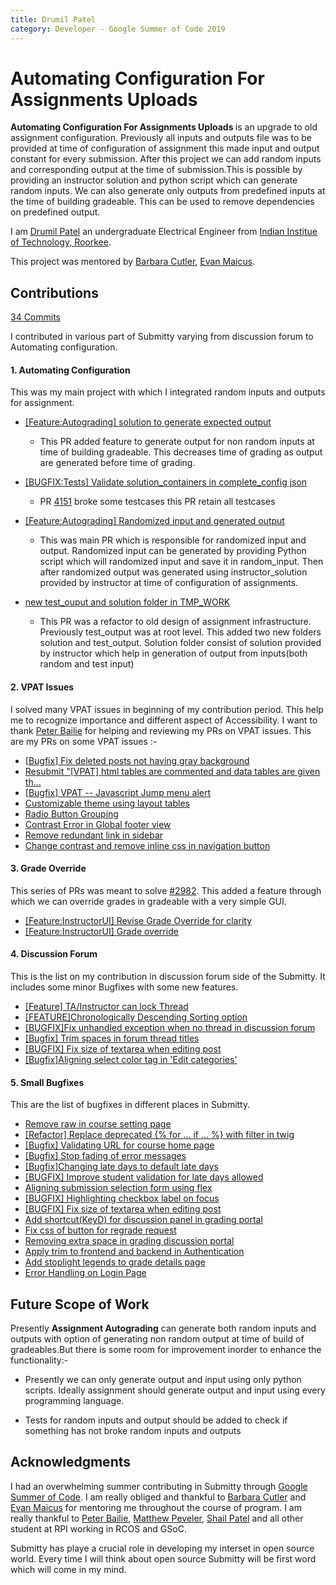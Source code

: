 ```yaml
---
title: Drumil Patel
category: Developer - Google Summer of Code 2019
---
```


# Automating Configuration For Assignments Uploads

<b> Automating Configuration For Assignments Uploads </b> is an upgrade to old assignment configuration. Previously all inputs and outputs file was to be provided at time of configuration of assignment this made input and output constant for every submission.
After this project we can add random inputs and corresponding output at the time of submission.This is possible by providing an instructor solution and python script which can generate random inputs. We can also generate only outputs from predefined inputs at the time of building gradeable. This can be used to remove dependencies on predefined output.

I am [Drumil Patel](https://github.com/drumilpatel2000) an undergraduate Electrical Engineer from [Indian Institue of Technology, Roorkee](https://www.iitr.ac.in).

This project was mentored by [Barbara Cutler](https://github.com/bmcutler), [Evan Maicus](https://github.com/emaicus).

## Contributions
[34 Commits](https://github.com/Submitty/Submitty/commits?author=drumilpatel2000)

I contributed in various part of Submitty varying from discussion forum to Automating configuration.

#### 1. Automating Configuration

This was my main project with which I integrated random inputs and outputs for assignment.

- [[Feature:Autograding] solution to generate expected output ](https://github.com/Submitty/Submitty/pull/4335)
  * This PR added feature to generate output for non random inputs at time of building gradeable. This decreases time of grading as output are generated before time of grading.   
- [[BUGFIX:Tests] Validate solution_containers in complete_config json](https://github.com/Submitty/Submitty/pull/4280)
  * PR [4151](https://github.com/Submitty/Submitty/pull/4151)  broke some testcases this PR retain all testcases 
- [[Feature:Autograding] Randomized input and generated output](https://github.com/Submitty/Submitty/pull/3882)
  * This was main PR which is responsible for randomized input and output. Randomized input can be generated by providing Python script which will randomized input and save it in random_input. Then after randomized output was generated using instructor_solution provided by instructor at time of configuration of assignments.  
- [new test_ouput and solution folder in TMP_WORK](https://github.com/Submitty/Submitty/pull/3744)

  * This PR was a refactor to old design of assignment infrastructure. Previously test_output was at root level. This added two new folders solution and test_output. Solution folder consist of solution provided by instructor which help in generation of output from inputs(both random and test input)

#### 2. VPAT Issues

I solved many VPAT issues in beginning of my contribution period. This help me to recognize importance and different aspect of Accessibility.  I want to thank [Peter Bailie](https://github.com/pbailie) for helping and reviewing my PRs on VPAT issues. This are my PRs on some VPAT issues :- 

- [[Bugfix] Fix deleted posts not having gray background](https://github.com/Submitty/Submitty/pull/3612)
- [Resubmit "[VPAT] html tables are commented and data tables are given th…](https://github.com/Submitty/Submitty/pull/3529)
- [[Bugfix] VPAT -- Javascript Jump menu alert ](https://github.com/Submitty/Submitty/pull/3930)
- [Customizable theme using layout tables](https://github.com/Submitty/Submitty/pull/3336)
- [Radio Button Grouping](https://github.com/Submitty/Submitty/pull/3328)
- [Contrast Error in Global footer view](https://github.com/Submitty/Submitty/pull/3322)
- [Remove redundant link in sidebar](https://github.com/Submitty/Submitty/pull/3321)
- [Change contrast and remove inline css in navigation button](https://github.com/Submitty/Submitty/pull/3296)

#### 3. Grade Override

This series of PRs was meant to solve [#2982](https://github.com/Submitty/Submitty/issues/2982). This added a feature through which we can override grades in gradeable with a very simple GUI. 

- [[Feature:InstructorUI] Revise Grade Override for clarity](https://github.com/Submitty/Submitty/pull/4363)
- [[Feature:InstructorUI] Grade override](https://github.com/Submitty/Submitty/pull/3998)

#### 4. Discussion Forum

This is the list on my contribution in discussion forum side of the Submitty. It includes some minor Bugfixes with some new features.

- [[Feature] TA/Instructor can lock Thread](https://github.com/Submitty/Submitty/pull/3703)
- [[FEATURE]Chronologically Descending Sorting option](https://github.com/Submitty/Submitty/pull/3655)
- [[BUGFIX]Fix unhandled exception when no thread in discussion forum](https://github.com/Submitty/Submitty/pull/3622)
- [[Bugfix] Trim spaces in forum thread titles](https://github.com/Submitty/Submitty/pull/3520)
- [[BUGFIX] Fix size of textarea when editing post](https://github.com/Submitty/Submitty/pull/3498)
- [[Bugfix]Aligning select color tag in 'Edit categories'](https://github.com/Submitty/Submitty/pull/3463)

#### 5. Small Bugfixes

This are the list of bugfixes in different places in Submitty. 

- [Remove raw in course setting page](https://github.com/Submitty/Submitty/pull/3972)
- [[Refactor] Replace deprecated {\% for ... if ... \%} with filter in twig ](https://github.com/Submitty/Submitty/pull/3971)
- [[Bugfix] Validating URL for course home page](https://github.com/Submitty/Submitty/pull/3947)
- [[Bugfix] Stop fading of error messages](https://github.com/Submitty/Submitty/pull/3910)
- [[Bugfix]Changing late days to default late days](https://github.com/Submitty/Submitty/pull/3891)
- [[BUGFIX] Improve student validation for late days allowed](https://github.com/Submitty/Submitty/pull/3886)
- [Aligning submission selection form using flex](https://github.com/Submitty/Submitty/pull/3758)
- [[BUGFIX] Highlighting checkbox label on focus](https://github.com/Submitty/Submitty/pull/3538)
- [[BUGFIX] Fix size of textarea when editing post](https://github.com/Submitty/Submitty/pull/3498)
- [Add shortcut(KeyD) for discussion panel in grading portal](https://github.com/Submitty/Submitty/pull/3493)
- [Fix css of button for regrade request](https://github.com/Submitty/Submitty/pull/3483)
- [Removing extra space in grading discussion portal](https://github.com/Submitty/Submitty/pull/3481)
- [Apply trim to frontend and backend in Authentication](https://github.com/Submitty/Submitty/pull/3478)
- [Add stoplight legends to grade details page](https://github.com/Submitty/Submitty/pull/3381)
- [Error Handling on Login Page](https://github.com/Submitty/Submitty/pull/3358)

## Future Scope of Work

Presently <b>Assignment Autograding</b> can generate both random inputs and outputs with option of generating non random output at time of build of gradeables.But there is some room for improvement inorder to enhance the functionality:-

* Presently we can only generate output and input using only python scripts. Ideally assignment should generate output and input using every programming language.

* Tests for random inputs and output should be added to check if something has not broke random inputs and outputs

## Acknowledgments

I had an overwhelming summer contributing in Submitty through [Google Summer of Code](). I am really obliged and thankful to [Barbara Cutler](https://github.com/bmcutler) and [Evan Maicus](https://github.com/emaicus) for mentoring me throughout the course of program. I am really thankful to [Peter Bailie](https://github.com/pbailie), [Matthew Peveler](https://github.com/masterodin), [Shail Patel](https://github.com/shailpatels) and all other student at RPI working in RCOS and GSoC.

Submitty has playe a crucial role in developing my interset in open source world. Every time I will think about open source Submitty will be first word which will come in my mind.